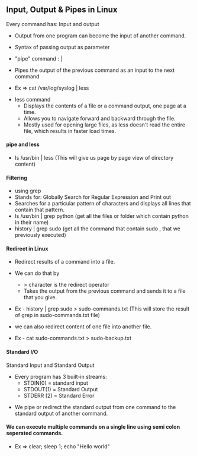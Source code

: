 ## Input, Output & Pipes in Linux

Every command has: Input and output

- Output from one program can become the input of another command.

- Syntax of passing output as parameter
- "pipe" command : |
- Pipes the output of the previous command as an input to the next command

- Ex => cat /var/log/syslog | less

* less command
  - Displays the contents of a file or a command output, one page at a time.
  - Allows you to navigate forward and backward through the file.
  - Mostly used for opening large files, as less doesn't read the entire file, which results in faster load times.

#### pipe and less

- ls /usr/bin | less (This will give us page by page view of directory content)

#### Filtering

- using grep
- Stands for: Globally Search for Regular Expression and Print out
- Searches for a particular pattern of characters and displays all lines that contain that pattern.
- ls /usr/bin | grep python (get all the files or folder which contain python in their name)
- history | grep sudo (get all the command that contain sudo , that we previously executed)

#### Redirect in Linux

- Redirect results of a command into a file.
- We can do that by

  - \> character is the redirect operator
  - Takes the output from the previous command and sends it to a file that you give.

- Ex - history | grep sudo > sudo-commands.txt (This will store the result of grep in sudo-commands.txt file)

- we can also redirect content of one file into another file.
- Ex - cat sudo-commands.txt > sudo-backup.txt

#### Standard I/O

Standard Input and Standard Output

- Every program has 3 built-in streams:
  - STDIN(0) = standard input
  - STDOUT(1) = Standard Output
  - STDERR (2) = Standard Error

* We pipe or redirect the standard output from one command to the standard output of another command.

#### We can execute multiple commands on a single line using semi colon seperated commands.

- Ex => clear; sleep 1; echo "Hello world"
